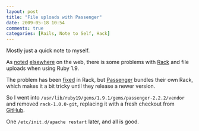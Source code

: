 ```yaml
---
layout: post
title: "File uploads with Passenger"
date: 2009-05-18 10:54
comments: true
categories: [Rails, Note to Self, Hack]
---
```


Mostly just a quick note to myself.

As [noted](http://rack.lighthouseapp.com/projects/22435/tickets/46-rack-in-ruby-19-throws-fatal-error-on-small-uploads) [elsewhere](https://rails.lighthouseapp.com/projects/8994/tickets/2497-rack-in-rails-232-throws-fatal-error-with-small-uploads) on the web, there is some problems with [Rack](http://rack.rubyforge.org) and file uploads when using Ruby 1.9.

The problem has been [fixed](http://github.com/rack/rack/commit/44ed4640f077504a49b7f1cabf8d6ad7a13f6441) in Rack, but [Passenger](http://www.modrails.com) bundles their own Rack, which makes it a bit tricky until they release a newer version.

So I went into `/usr/lib/ruby19/gems/1.9.1/gems/passenger-2.2.2/vendor` and removed `rack-1.0.0-git`, replacing it with a fresh checkout from [GitHub](http://github.com/rack/rack/tree).

One `/etc/init.d/apache restart` later, and all is good.